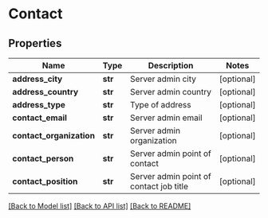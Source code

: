 # Contact

## Properties
Name | Type | Description | Notes
------------ | ------------- | ------------- | -------------
**address_city** | **str** | Server admin city | [optional] 
**address_country** | **str** | Server admin country | [optional] 
**address_type** | **str** | Type of address | [optional] 
**contact_email** | **str** | Server admin email | [optional] 
**contact_organization** | **str** | Server admin organization | [optional] 
**contact_person** | **str** | Server admin point of contact | [optional] 
**contact_position** | **str** | Server admin point of contact job title | [optional] 

[[Back to Model list]](../README.md#documentation-for-models) [[Back to API list]](../README.md#documentation-for-api-endpoints) [[Back to README]](../README.md)

